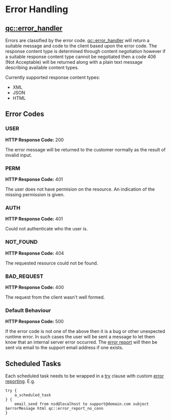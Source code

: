 Error Handling
======================

[qc::error_handler](procs/error_handler.md)
--------------------------

Errors are classified by the error code. [qc::error_handler](procs/error_handler.md) will return a suitable message and code to the client based upon the error code. The response content type is determined through content negotiation however if a suitable response content type cannot be negotiated then a code 406 (Not Acceptable) will be returned along with a plain text message describing available content types.

Currently supported response content types:
* XML
* JSON
* HTML

## Error Codes

### USER
**HTTP Response Code:** 200

The error message will be returned to the customer normally as the result of invalid input.

### PERM
**HTTP Response Code:** 401

The user does not have permision on the resource.
An indication of the missing permission is given.

### AUTH
**HTTP Response Code:** 401

Could not authenticate who the user is.

### NOT_FOUND
**HTTP Response Code:** 404

The requested resource could not be found.

### BAD_REQUEST
**HTTP Response Code:** 400

The request from the client wasn't well formed.

### Default Behaviour
**HTTP Response Code:** 500

If the error code is not one of the above then it is a bug or other unexpected runtime error. In such cases the user will be sent a message to let them know that an internal server error occurred. The [error report](procs/error_report.md) will then be sent via email to the support email address if one exists.

Scheduled Tasks
--------------------------


Each scheduled task needs to be wrapped in a [try](procs/try.md) clause with custom [error reporting](procs/error_report_no_conn.md). E.g.

```
try {
    a_scheduled_task
} {
    email_send from nsd@localhost to support@domain.com subject $errorMessage html qc::error_report_no_conn
}
```	
